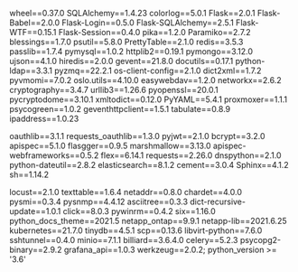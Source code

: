 wheel==0.37.0
SQLAlchemy==1.4.23
colorlog==5.0.1
Flask==2.0.1
Flask-Babel==2.0.0
Flask-Login==0.5.0
Flask-SQLAlchemy==2.5.1
Flask-WTF==0.15.1
Flask-Session==0.4.0
pika==1.2.0
Paramiko==2.7.2
blessings==1.7.0
psutil==5.8.0
PrettyTable==2.1.0
redis==3.5.3
passlib==1.7.4
pymysql==1.0.2
httplib2==0.19.1
pymongo==3.12.0
ujson==4.1.0
hiredis==2.0.0
gevent==21.8.0
docutils==0.17.1
python-ldap==3.3.1
pyzmq==22.2.1
os-client-config==2.1.0
dict2xml==1.7.2
pyvmomi==7.0.2
oslo.utils==4.10.0
easywebdav==1.2.0
networkx==2.6.2
cryptography==3.4.7
urllib3==1.26.6
pyopenssl==20.0.1
pycryptodome==3.10.1
xmltodict==0.12.0
PyYAML==5.4.1
proxmoxer==1.1.1
psycogreen==1.0.2
geventhttpclient==1.5.1
tabulate==0.8.9
ipaddress==1.0.23

oauthlib==3.1.1
requests_oauthlib==1.3.0
pyjwt==2.1.0
bcrypt==3.2.0
apispec==5.1.0
flasgger==0.9.5
marshmallow==3.13.0
apispec-webframeworks==0.5.2
flex==6.14.1
requests==2.26.0
dnspython==2.1.0
python-dateutil==2.8.2
elasticsearch==8.1.2
cement==3.0.4
Sphinx==4.1.2
sh==1.14.2

locust==2.1.0
texttable==1.6.4
netaddr==0.8.0
chardet==4.0.0
pysmi==0.3.4
pysnmp==4.4.12
asciitree==0.3.3
dict-recursive-update==1.0.1
click==8.0.3
pywinrm==0.4.2
six==1.16.0
python_docs_theme==2021.5
netapp_ontap==9.9.1
netapp-lib==2021.6.25
kubernetes==21.7.0
tinydb==4.5.1
scp==0.13.6
libvirt-python==7.6.0
sshtunnel==0.4.0
minio==7.1.1
billiard==3.6.4.0
celery==5.2.3
psycopg2-binary==2.9.2
grafana_api==1.0.3
werkzeug==2.0.2; python_version >= '3.6'
